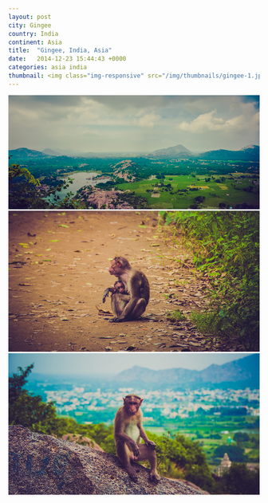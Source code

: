 ```yaml
---
layout: post
city: Gingee
country: India
continent: Asia
title:  "Gingee, India, Asia"
date:   2014-12-23 15:44:43 +0000
categories: asia india
thumbnail: <img class="img-responsive" src="/img/thumbnails/gingee-1.jpg" alt="Gingee India" />
---
```


<div class="img-container">
	<img class="img-responsive" src="/img/countries/india/gingee-1.jpg" alt="Gingee, India, Asia"/>
	<img class="img-responsive" src="/img/countries/india/gingee-2.jpg" alt="Gingee, India, Asia"/>
	<img class="img-responsive" src="/img/countries/india/gingee-3.jpg" alt="Gingee, India, Asia"/>
</div>
